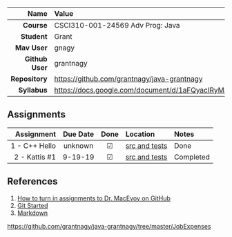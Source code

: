 
| Name | Value |
|---:|:---|
| **Course** | CSCI310-001-24569 Adv Prog: Java | Fall 2019 |
| **Student** | Grant |
| **Mav User**            | gnagy |
| **Github User**         | grantnagy |
| **Repository**          | https://github.com/grantnagy/java-grantnagy |
| **Syllabus**            | https://docs.google.com/document/d/1aFQyacIRyMSn8QLzlA014gjLq1sfTqJQzyBdr_S7Op0/edit |

## Assignments

| Assignment | Due Date | Done | Location | Notes |
|-----------:|:--------:|:----:|:---------|:------|
| 1 - C++ Hello  | unknown |  ☑   | [src and tests](https://github.com/grantnagy/java-grantnagy/tree/master/hi) | Done |
| 2 - Kattis #1  | 9-19-19 |  ☑   | [src and tests](https://github.com/grantnagy/java-grantnagy/tree/master/JobExpenses) | Completed |

## References

1. [How to turn in assignments to Dr. MacEvoy on GitHub](https://docs.google.com/document/d/1tRbrd6zpvXDmZ009OPTY-vZMYXF_LTwlFL9yHxoo1g8/edit)
1. [Git Started](https://docs.google.com/document/d/1M0YeBfFPy5YPpfX7312R9-IldjagimvEma_YhgeLPcw/edit#heading=h.ssqvh5gmotj4)
1. [Markdown](https://github.com/adam-p/markdown-here/wiki/Markdown-Cheatsheet)


https://github.com/grantnagy/java-grantnagy/tree/master/JobExpenses
